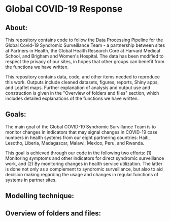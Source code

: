 # Global COVID-19 Response
## About:
This repository contains code to follow the Data Processing Pipeline for the Global Covid-19 Syndromic Surveillance Team - a partnership between sites at Partners in Health, the Global Health Research Core at Harvard Medical School, and Brigham and Women's Hospital. The data has been modified to respect the privacy of our sites, in hopes that other groups can benefit from the functions we have written.

This repository contains data, code, and other items needed to reproduce this work. Outputs include cleaned datasets, figures, reports, Shiny apps, and Leaflet maps. Further explanation of analysis and output use and construction is given in the "Overview of folders and files" section, which includes detailed explanations of the functions we have written.


## Goals:
The main goal of the Global COVID-19 Syndromic Survillance Team is to monitor changes in indicators that may signal changes in COVID-19 case numbers in health systems from our eight partnering countries: Haiti, Lesotho, Liberia, Madagascar, Malawi, Mexico, Peru, and Rwanda.

This goal is achieved through our code in the following two efforts: (1) Monitoring symptoms and other indicators for direct syndromic surveillance work, and (2) By monitoring changes in health service utilization. The latter is done not only as a complement to syndromic surveillance, but also to aid decision making regarding the usage and changes in regular functions of systems in partner sites.

## Modelling technique:

## Overview of folders and files:
